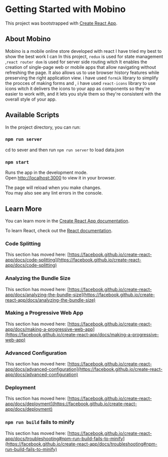 # Getting Started with Mobino

This project was bootstrapped with [Create React App](https://github.com/facebook/create-react-app).

## About Mobino

Mobino is a mobile online store developed with react
I have tried my best to show the best work I can
In this project, `redux` is used for state management
,`react router dom` is used for server side routing witch It
enables the creation of single-page web or mobile apps that
allow navigating without refreshing the page. It also allows
us to use browser history features while preserving the right application view.
i have used `formik` library to simplify the procces of making forms and ,
i have used `react-icons` library to use icons witch it delivers
the icons to your app as components so they're easier to work
with, and it lets you style them so they're consistent with
the overall style of your app.

## Available Scripts

In the project directory, you can run:

### `npm run server`

cd to sever and then run `npm run server` to load data.json

### `npm start`

Runs the app in the development mode.\
Open [http://localhost:3000](http://localhost:3000) to view it in your browser.

The page will reload when you make changes.\
You may also see any lint errors in the console.

## Learn More

You can learn more in the [Create React App documentation](https://facebook.github.io/create-react-app/docs/getting-started).

To learn React, check out the [React documentation](https://reactjs.org/).

### Code Splitting

This section has moved here: [https://facebook.github.io/create-react-app/docs/code-splitting](https://facebook.github.io/create-react-app/docs/code-splitting)

### Analyzing the Bundle Size

This section has moved here: [https://facebook.github.io/create-react-app/docs/analyzing-the-bundle-size](https://facebook.github.io/create-react-app/docs/analyzing-the-bundle-size)

### Making a Progressive Web App

This section has moved here: [https://facebook.github.io/create-react-app/docs/making-a-progressive-web-app](https://facebook.github.io/create-react-app/docs/making-a-progressive-web-app)

### Advanced Configuration

This section has moved here: [https://facebook.github.io/create-react-app/docs/advanced-configuration](https://facebook.github.io/create-react-app/docs/advanced-configuration)

### Deployment

This section has moved here: [https://facebook.github.io/create-react-app/docs/deployment](https://facebook.github.io/create-react-app/docs/deployment)

### `npm run build` fails to minify

This section has moved here: [https://facebook.github.io/create-react-app/docs/troubleshooting#npm-run-build-fails-to-minify](https://facebook.github.io/create-react-app/docs/troubleshooting#npm-run-build-fails-to-minify)
